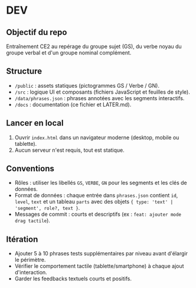 # DEV

## Objectif du repo
Entraînement CE2 au repérage du groupe sujet (GS), du verbe noyau du groupe verbal et d'un groupe nominal complément.

## Structure
- `/public` : assets statiques (pictogrammes GS / Verbe / GN).
- `/src` : logique UI et composants (fichiers JavaScript et feuilles de style).
- `/data/phrases.json` : phrases annotées avec les segments interactifs.
- `/docs` : documentation (ce fichier et LATER.md).

## Lancer en local
1. Ouvrir `index.html` dans un navigateur moderne (desktop, mobile ou tablette).
2. Aucun serveur n'est requis, tout est statique.

## Conventions
- Rôles : utiliser les libellés `GS`, `VERBE`, `GN` pour les segments et les clés de données.
- Format de données : chaque entrée dans `phrases.json` contient `id`, `level`, `text` et un tableau `parts` avec des objets `{ type: 'text' | 'segment', role?, text }`.
- Messages de commit : courts et descriptifs (ex : `feat: ajouter mode drag tactile`).

## Itération
- Ajouter 5 à 10 phrases tests supplémentaires par niveau avant d'élargir le périmètre.
- Vérifier le comportement tactile (tablette/smartphone) à chaque ajout d'interaction.
- Garder les feedbacks textuels courts et positifs.
